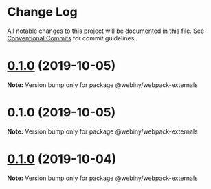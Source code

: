 # Change Log

All notable changes to this project will be documented in this file.
See [Conventional Commits](https://conventionalcommits.org) for commit guidelines.

<a name="0.1.0"></a>
# [0.1.0](https://github.com/Webiny/webiny-js/compare/@webiny/webpack-externals@0.1.0...@webiny/webpack-externals@0.1.0) (2019-10-05)

**Note:** Version bump only for package @webiny/webpack-externals





<a name="0.1.0"></a>
# 0.1.0 (2019-10-05)

**Note:** Version bump only for package @webiny/webpack-externals





<a name="0.1.0"></a>
# [0.1.0](https://github.com/Webiny/webiny-js/compare/@webiny/webpack-externals@1.0.0-next.1...@webiny/webpack-externals@0.1.0) (2019-10-04)

**Note:** Version bump only for package @webiny/webpack-externals
